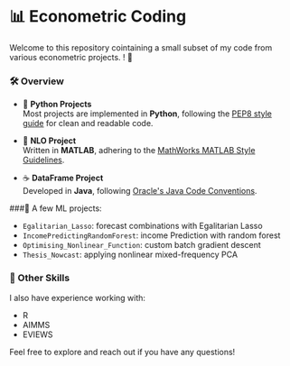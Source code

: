 # 📊 Econometric Coding
Welcome to this repository cointaining a small subset of my code from various econometric projects. ! 🚀

### 🛠️ Overview

- 🐍 **Python Projects**  
  Most projects are implemented in **Python**, following the [PEP8 style guide](https://peps.python.org/pep-0008/) for clean and readable code.

- 🧮 **NLO Project**  
  Written in **MATLAB**, adhering to the [MathWorks MATLAB Style Guidelines](https://www.mathworks.com/matlabcentral/fileexchange/46056-matlab-style-guidelines-2-0).

- ☕ **DataFrame Project**  
  Developed in **Java**, following [Oracle's Java Code Conventions](https://www.oracle.com/java/technologies/javase/codeconventions-contents.html).

###📁 A few ML projects:
- `Egalitarian_Lasso`: forecast combinations with Egalitarian Lasso
- `IncomePredictingRandomForest`: income Prediction with random forest
- `Optimising_Nonlinear_Function`: custom batch gradient descent
- `Thesis_Nowcast`: applying nonlinear mixed-frequency PCA



### 🔧 Other Skills

I also have experience working with:  
- R  
- AIMMS  
- EVIEWS  

Feel free to explore and reach out if you have any questions! 
